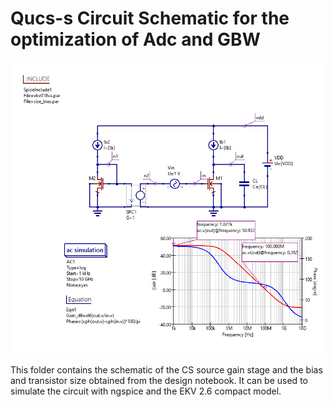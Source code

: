 # Qucs-s Circuit Schematic for the optimization of Adc and GBW

![CS OL Amplifier](/Amplifiers/Basic/CS%20OL%20Optimization/Simulations/qucs-s/Optimization%20for%20Adc%20and%20GBW/CS_Adc_GBW.png)

This folder contains the schematic of the CS source gain stage and the bias and transistor size obtained from the design notebook. It can be used to simulate the circuit with ngspice and the EKV 2.6 compact model.
